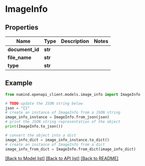 # ImageInfo


## Properties

Name | Type | Description | Notes
------------ | ------------- | ------------- | -------------
**document_id** | **str** |  | 
**file_name** | **str** |  | 
**type** | **str** |  | 

## Example

```python
from numind.openapi_client.models.image_info import ImageInfo

# TODO update the JSON string below
json = "{}"
# create an instance of ImageInfo from a JSON string
image_info_instance = ImageInfo.from_json(json)
# print the JSON string representation of the object
print(ImageInfo.to_json())

# convert the object into a dict
image_info_dict = image_info_instance.to_dict()
# create an instance of ImageInfo from a dict
image_info_from_dict = ImageInfo.from_dict(image_info_dict)
```
[[Back to Model list]](../README.md#documentation-for-models) [[Back to API list]](../README.md#documentation-for-api-endpoints) [[Back to README]](../README.md)


